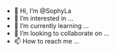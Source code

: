 - 👋 Hi, I’m @SophyLa
- 👀 I’m interested in ...
- 🌱 I’m currently learning ...
- 💞️ I’m looking to collaborate on ...
- 📫 How to reach me ...

<!---
SophyLa/SophyLa is a ✨ special ✨ repository because its `README.md` (this file) appears on your GitHub profile.
You can click the Preview link to take a look at your changes.
--->
